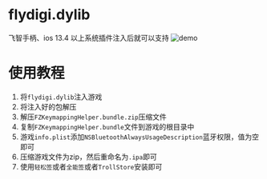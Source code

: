 # flydigi.dylib
飞智手柄、ios 13.4 以上系统插件注入后就可以支持
![demo](./demo.png)
# 使用教程
1. 将`flydigi.dylib`注入游戏
2. 将注入好的包解压
3. 解压`FZKeymappingHelper.bundle.zip`压缩文件
4. 复制`FZKeymappingHelper.bundle`文件到游戏的根目录中
5. 游戏`info.plist`添加`NSBluetoothAlwaysUsageDescription`蓝牙权限，值为空即可
6. 压缩游戏文件为zip，然后重命名为`.ipa`即可
7. 使用`轻松签`或者`全能签`或者`TrollStore`安装即可
